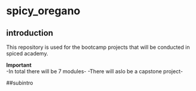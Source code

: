 # spicy_oregano

## introduction
This repository is used for the bootcamp projects that will be conducted in spiced academy. <br>

**Important** <br>
-In total there will be 7 modules-
-There will aslo be a capstone project-

##subintro
